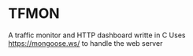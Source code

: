 # TFMON
 A traffic monitor and HTTP dashboard writte in C
 Uses https://mongoose.ws/ to handle the web server
